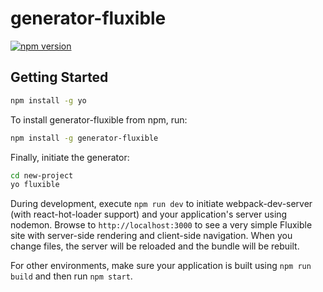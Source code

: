 # generator-fluxible

[![npm version](https://badge.fury.io/js/generator-fluxible.svg)](http://badge.fury.io/js/generator-fluxible)

## Getting Started

```bash
npm install -g yo
```

To install generator-fluxible from npm, run:

```bash
npm install -g generator-fluxible
```

Finally, initiate the generator:

```bash
cd new-project
yo fluxible
```

During development, execute `npm run dev` to initiate webpack-dev-server
(with react-hot-loader support) and your application's server using nodemon.
Browse to `http://localhost:3000` to see a very simple Fluxible site with
server-side rendering and client-side navigation. When you change files,
the server will be reloaded and the bundle will be rebuilt.

For other environments, make sure your application is built using
`npm run build` and then run `npm start`.
